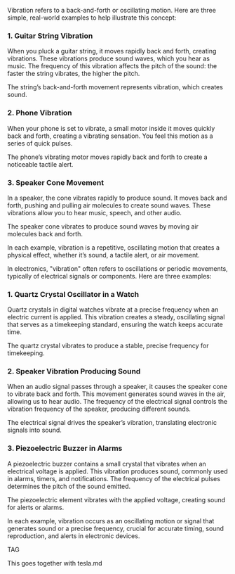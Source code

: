 Vibration refers to a back-and-forth or oscillating motion. Here are three simple, real-world examples to help illustrate this concept:

### 1. **Guitar String Vibration**

When you pluck a guitar string, it moves rapidly back and forth, creating vibrations. These vibrations produce sound waves, which you hear as music. The frequency of this vibration affects the pitch of the sound: the faster the string vibrates, the higher the pitch.

The string’s back-and-forth movement represents vibration, which creates sound.

### 2. **Phone Vibration**

When your phone is set to vibrate, a small motor inside it moves quickly back and forth, creating a vibrating sensation. You feel this motion as a series of quick pulses.

The phone’s vibrating motor moves rapidly back and forth to create a noticeable tactile alert.

### 3. **Speaker Cone Movement**

In a speaker, the cone vibrates rapidly to produce sound. It moves back and forth, pushing and pulling air molecules to create sound waves. These vibrations allow you to hear music, speech, and other audio.

The speaker cone vibrates to produce sound waves by moving air molecules back and forth.

In each example, vibration is a repetitive, oscillating motion that creates a physical effect, whether it’s sound, a tactile alert, or air movement.

In electronics, "vibration" often refers to oscillations or periodic movements, typically of electrical signals or components. Here are three examples:

### 1. **Quartz Crystal Oscillator in a Watch**

Quartz crystals in digital watches vibrate at a precise frequency when an electric current is applied. This vibration creates a steady, oscillating signal that serves as a timekeeping standard, ensuring the watch keeps accurate time.

The quartz crystal vibrates to produce a stable, precise frequency for timekeeping.

### 2. **Speaker Vibration Producing Sound**

When an audio signal passes through a speaker, it causes the speaker cone to vibrate back and forth. This movement generates sound waves in the air, allowing us to hear audio. The frequency of the electrical signal controls the vibration frequency of the speaker, producing different sounds.

The electrical signal drives the speaker’s vibration, translating electronic signals into sound.

### 3. **Piezoelectric Buzzer in Alarms**

A piezoelectric buzzer contains a small crystal that vibrates when an electrical voltage is applied. This vibration produces sound, commonly used in alarms, timers, and notifications. The frequency of the electrical pulses determines the pitch of the sound emitted.

The piezoelectric element vibrates with the applied voltage, creating sound for alerts or alarms.

In each example, vibration occurs as an oscillating motion or signal that generates sound or a precise frequency, crucial for accurate timing, sound reproduction, and alerts in electronic devices.

TAG

This goes together with tesla.md
